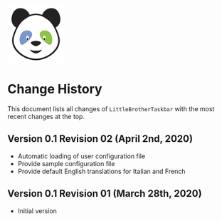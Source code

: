 ![LittleBrother-Logo](little_brother_taskbar/static/icons/icon_baby-panda_128x128.png)

# Change History 

This document lists all changes of `LittleBrotherTaskbar` with the most recent changes at the top.


## Version 0.1 Revision 02 (April 2nd, 2020)

*   Automatic loading of user configuration file
*   Provide sample configuration file
*   Provide default English translations for Italian and French


## Version 0.1 Revision 01 (March 28th, 2020)

*   Initial version
